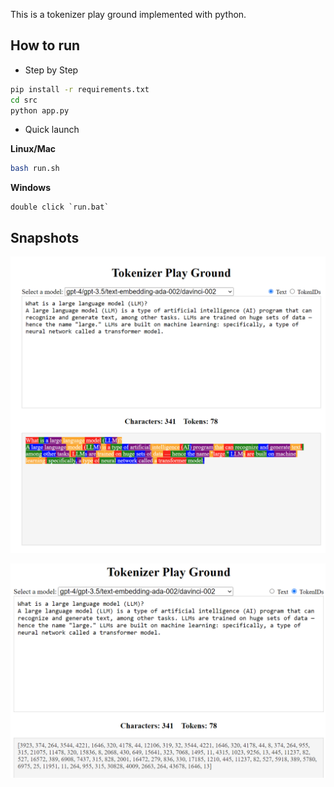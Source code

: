 This is a tokenizer play ground implemented with python.

## How to run
- Step by Step
```bash
pip install -r requirements.txt
cd src
python app.py
```

- Quick launch

**Linux/Mac**
```bash
bash run.sh
```

**Windows**
```
double click `run.bat`
```

## Snapshots
![alt text](images/image.png)

![alt text](images/image2.png)
